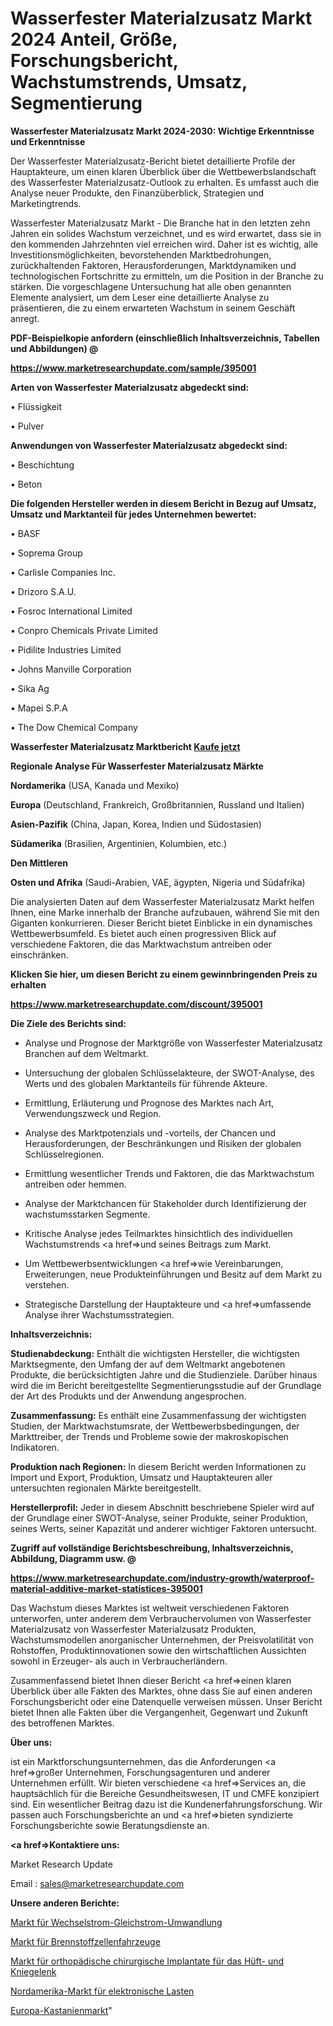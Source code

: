 # Wasserfester Materialzusatz Markt 2024 Anteil, Größe, Forschungsbericht, Wachstumstrends, Umsatz, Segmentierung

<strong>Wasserfester Materialzusatz Markt 2024-2030: Wichtige Erkenntnisse und Erkenntnisse</strong>

Der Wasserfester Materialzusatz-Bericht bietet detaillierte Profile der Hauptakteure, um einen klaren Überblick über die Wettbewerbslandschaft des Wasserfester Materialzusatz-Outlook zu erhalten. Es umfasst auch die Analyse neuer Produkte, den Finanzüberblick, Strategien und Marketingtrends.

Wasserfester Materialzusatz Markt - Die Branche hat in den letzten zehn Jahren ein solides Wachstum verzeichnet, und es wird erwartet, dass sie in den kommenden Jahrzehnten viel erreichen wird. Daher ist es wichtig, alle Investitionsmöglichkeiten, bevorstehenden Marktbedrohungen, zurückhaltenden Faktoren, Herausforderungen, Marktdynamiken und technologischen Fortschritte zu ermitteln, um die Position in der Branche zu stärken. Die vorgeschlagene Untersuchung hat alle oben genannten Elemente analysiert, um dem Leser eine detaillierte Analyse zu präsentieren, die zu einem erwarteten Wachstum in seinem Geschäft anregt.



<strong><b>PDF-Beispielkopie anfordern (einschließlich Inhaltsverzeichnis, Tabellen und Abbildungen) @ </b></strong>

<strong><a href=https://www.marketresearchupdate.com/sample/395001>

<strong>https://www.marketresearchupdate.com/sample/395001</u></a></strong></strong>



<strong>Arten von Wasserfester Materialzusatz abgedeckt sind:</strong>

• Flüssigkeit

• Pulver



<strong>Anwendungen von Wasserfester Materialzusatz abgedeckt sind:</strong>

• Beschichtung

• Beton



<strong>Die folgenden Hersteller werden in diesem Bericht in Bezug auf Umsatz, Umsatz und Marktanteil für jedes Unternehmen bewertet:</strong>

• BASF

• Soprema Group

• Carlisle Companies Inc.

• Drizoro S.A.U.

• Fosroc International Limited

• Conpro Chemicals Private Limited

• Pidilite Industries Limited

• Johns Manville Corporation

• Sika Ag

• Mapei S.P.A

• The Dow Chemical Company



<strong>Wasserfester Materialzusatz Marktbericht <a href=https://www.marketresearchupdate.com/buynow/395001>Kaufe jetzt</a></strong>



<strong>Regionale Analyse Für Wasserfester Materialzusatz Märkte</strong>



<strong>Nordamerika</strong> (USA, Kanada und Mexiko)



<strong>Europa</strong> (Deutschland, Frankreich, Großbritannien, Russland und Italien)



<strong>Asien-Pazifik</strong> (China, Japan, Korea, Indien und Südostasien)



<strong>Südamerika</strong> (Brasilien, Argentinien, Kolumbien, etc.)



<strong>Den Mittleren</strong> 

<strong>Osten und Afrika</strong> (Saudi-Arabien, VAE, ägypten, Nigeria und Südafrika)

Die analysierten Daten auf dem Wasserfester Materialzusatz Markt helfen Ihnen, eine Marke innerhalb der Branche aufzubauen, während Sie mit den Giganten konkurrieren. Dieser Bericht bietet Einblicke in ein dynamisches Wettbewerbsumfeld. Es bietet auch einen progressiven Blick auf verschiedene Faktoren, die das Marktwachstum antreiben oder einschränken.



<strong>Klicken Sie hier, um diesen Bericht zu einem gewinnbringenden Preis zu erhalten
</strong>

<strong><a href=https://www.marketresearchupdate.com/discount/395001>https://www.marketresearchupdate.com/discount/395001</b></u></strong></a>



<strong>Die Ziele des Berichts sind:</strong>

- Analyse und Prognose der Marktgröße von Wasserfester Materialzusatz Branchen auf dem Weltmarkt.

- Untersuchung der globalen Schlüsselakteure, der SWOT-Analyse, des Werts und des globalen Marktanteils für führende Akteure.

- Ermittlung, Erläuterung und Prognose des Marktes nach Art, Verwendungszweck und Region.

- Analyse des Marktpotenzials und -vorteils, der Chancen und Herausforderungen, der Beschränkungen und Risiken der globalen Schlüsselregionen.

- Ermittlung wesentlicher Trends und Faktoren, die das Marktwachstum antreiben oder hemmen.

- Analyse der Marktchancen für Stakeholder durch Identifizierung der wachstumsstarken Segmente.

- Kritische Analyse jedes Teilmarktes hinsichtlich des individuellen Wachstumstrends <a href=>und</a> seines Beitrags zum Markt.

- Um Wettbewerbsentwicklungen <a href=>wie</a> Vereinbarungen, Erweiterungen, neue Produkteinführungen und Besitz auf dem Markt zu verstehen.

- Strategische Darstellung der Hauptakteure und <a href=>umfas</a>sende Analyse ihrer Wachstumsstrategien.



<strong>Inhaltsverzeichnis:</strong>



<strong>Studienabdeckung:</strong> Enthält die wichtigsten Hersteller, die wichtigsten Marktsegmente, den Umfang der auf dem Weltmarkt angebotenen Produkte, die berücksichtigten Jahre und die Studienziele. Darüber hinaus wird die im Bericht bereitgestellte Segmentierungsstudie auf der Grundlage der Art des Produkts und der Anwendung angesprochen.



<strong>Zusammenfassung:</strong> Es enthält eine Zusammenfassung der wichtigsten Studien, der Marktwachstumsrate, der Wettbewerbsbedingungen, der Markttreiber, der Trends und Probleme sowie der makroskopischen Indikatoren.



<strong>Produktion nach Regionen:</strong> In diesem Bericht werden Informationen zu Import und Export, Produktion, Umsatz und Hauptakteuren aller untersuchten regionalen Märkte bereitgestellt.



<strong>Herstellerprofil:</strong> Jeder in diesem Abschnitt beschriebene Spieler wird auf der Grundlage einer SWOT-Analyse, seiner Produkte, seiner Produktion, seines Werts, seiner Kapazität und anderer wichtiger Faktoren untersucht.



<strong><b>Zugriff auf vollständige Berichtsbeschreibung, Inhaltsverzeichnis, Abbildung, Diagramm usw. @ </b></strong>

<strong><a href=https://www.marketresearchupdate.com/industry-growth/waterproof-material-additive-market-statistices-395001>https://www.marketresearchupdate.com/industry-growth/waterproof-material-additive-market-statistices-395001</a></strong>

Das Wachstum dieses Marktes ist weltweit verschiedenen Faktoren unterworfen, unter anderem dem Verbrauchervolumen von Wasserfester Materialzusatz von Wasserfester Materialzusatz Produkten, Wachstumsmodellen anorganischer Unternehmen, der Preisvolatilität von Rohstoffen, Produktinnovationen sowie den wirtschaftlichen Aussichten sowohl in Erzeuger- als auch in Verbraucherländern.

Zusammenfassend bietet Ihnen dieser Bericht <a href=>einen</a> klaren Überblick über alle Fakten des Marktes, ohne dass Sie auf einen anderen Forschungsbericht oder eine Datenquelle verweisen müssen. Unser Bericht bietet Ihnen alle Fakten über die Vergangenheit, Gegenwart und Zukunft des betroffenen Marktes.



<strong>Über uns:</strong>

 ist ein Marktforschungsunternehmen, das die Anforderungen <a href=>großer</a> Unternehmen, Forschungsagenturen und anderer Unternehmen erfüllt. Wir bieten verschiedene <a href=>Services</a> an, die hauptsächlich für die Bereiche Gesundheitswesen, IT und CMFE konzipiert sind. Ein wesentlicher Beitrag dazu ist die Kundenerfahrungsforschung. Wir passen auch Forschungsberichte an und <a href=>bieten</a> syndizierte Forschungsberichte sowie Beratungsdienste an.



<strong><a href=>Kontaktiere uns:</a></strong>

Market Research Update

Email : sales@marketresearchupdate.com



<strong>Unsere anderen Berichte:</strong>

<a href=https://www.linkedin.com/pulse/ac-dc-power-conversion-market-size-growth-set>Markt für Wechselstrom-Gleichstrom-Umwandlung</a>

<a href=https://www.linkedin.com/pulse/fuel-cell-vehicle-market-top-leading>Markt für Brennstoffzellenfahrzeuge</a>

<a href=https://www.linkedin.com/pulse/hip-knee-orthopedic-surgical-implants-market-1f>Markt für orthopädische chirurgische Implantate für das Hüft- und Kniegelenk</a>

<a href=https://www.linkedin.com/pulse/north-america-electronic-load-market-2023-booming-across>Nordamerika-Markt für elektronische Lasten</a>

<a href=https://www.linkedin.com/pulse/europe-chestnuts-market-2023-latest-sales-figure>Europa-Kastanienmarkt</a>"
